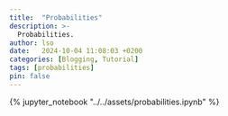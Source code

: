 ```yaml
---
title:  "Probabilities"
description: >-
  Probabilities.
author: lso
date:   2024-10-04 11:08:03 +0200
categories: [Blogging, Tutorial]
tags: [probabilities]
pin: false
---
```


{% jupyter_notebook "../../assets/probabilities.ipynb" %}